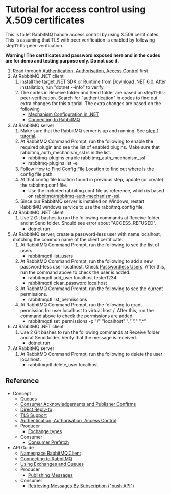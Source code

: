 # Tutorial for access control using X.509 certificates

This is to let RabbitMQ handle access control by using X.509 certificates. This is assuming that TLS with peer verification is enabled by following step11-tls-peer-verification.

**Warning! The certificates and password exposed here and in the codes are for demo and testing purpose only. Do not use it.**

1. Read through [Authentication, Authorisation, Access Control](https://www.rabbitmq.com/access-control.html) first.
2. At RabbitMQ .NET client
   1. Install the target .NET SDK or Runtime from [Download .NET 6.0](https://dotnet.microsoft.com/en-us/download/dotnet/6.0). After installation, run "dotnet --info" to verify.
   2. The codes in Receive folder and Send folder are based on step11-tls-peer-verification. Search for "authentication" in codes to find out extra changes for this tutorial. The extra changes are based on the following
      - [Mechanism Configuration in .NET](https://www.rabbitmq.com/access-control.html#client-mechanism-configuration-dotnet)
      - [Connecting to RabbitMQ](https://www.rabbitmq.com/dotnet-api-guide.html#connecting)
3. At RabbitMQ server
   1. Make sure that the RabbitMQ server is up and running. See [step 1 tutorial](../step1-install-server/README.md).
   2. At RabbitMQ Command Prompt, run the following to enable the required plugin and see the list of enabled plugins. Make sure that rabbitmq_auth_mechanism_ssl is in the list.
      - rabbitmq-plugins enable rabbitmq_auth_mechanism_ssl
      - rabbitmq-plugins list -e
   3. Follow [How to Find Config File Location](https://www.rabbitmq.com/configure.html#verify-configuration-config-file-location) to find out where is the config file path.
   4. At that config file location found in previous step, update (or create) the rabbitmq.conf file.
      - Use the included rabbitmq.conf file as reference, which is based on [rabbitmq/rabbitmq-auth-mechanism-ssl](https://github.com/rabbitmq/rabbitmq-auth-mechanism-ssl).
   5. Since our RabbitMQ server is installed on Windows, restart RabbitMQ windows service to use the rabbitmq.config file.
4. At RabbitMQ .NET client
   1. Use 2 Git bashes to run the following commands at Receive folder and at Send folder. Should see error about "ACCESS_REFUSED".
      - dotnet run
5. At RabbitMQ server, create a password-less user with name localhost, matching the common name of the client certificate.
   1. At RabbitMQ Command Prompt, run the following to see the list of users.
      - rabbitmqctl list_users
   2. At RabbitMQ Command Prompt, run the following to add a new password-less user localhost. Check [Passwordless Users](https://www.rabbitmq.com/passwords.html#passwordless-users). After this, run the command above to check the user is added.
      - rabbitmqctl add_user localhost tester1234
      - rabbitmqctl clear_password localhost
   3. At RabbitMQ Command Prompt, run the following to see the current permissions.
      - rabbitmqctl list_permissions
   4. At RabbitMQ Command Prompt, run the following to grant permission for user localhost to virtual host /. After this, run the command above to check the permissions are added.
      - rabbitmqctl set_permissions -p "/" "localhost" ".*" ".*" ".*"
6. At RabbitMQ .NET client
   1. Use 2 Git bashes to run the following commands at Receive folder and at Send folder. Verify that the message is received.
      - dotnet run
7. At RabbitMQ server
   1. At RabbitMQ Command Prompt, run the following to delete the user localhost.
      - rabbitmqctl delete_user localhost

## Reference

- Concept
  - [Queues](https://www.rabbitmq.com/queues.html)
  - [Consumer Acknowledgements and Publisher Confirms](https://www.rabbitmq.com/confirms.html)
  - [Direct Reply-to](https://www.rabbitmq.com/direct-reply-to.html)
  - [TLS Support](https://www.rabbitmq.com/ssl.html)
  - [Authentication, Authorisation, Access Control](https://www.rabbitmq.com/access-control.html)
  - Producer
    - [Exchange types](https://www.rabbitmq.com/tutorials/amqp-concepts.html#exchanges)
  - Consumer
    - [Consumer Prefetch](https://www.rabbitmq.com/consumer-prefetch.html)
- API Guide
  - [Namespace RabbitMQ.Client](https://rabbitmq.github.io/rabbitmq-dotnet-client/api/RabbitMQ.Client.html)
  - [Connecting to RabbitMQ](https://www.rabbitmq.com/dotnet-api-guide.html#connecting)
  - [Using Exchanges and Queues](https://www.rabbitmq.com/dotnet-api-guide.html#exchanges-and-queues)
  - Producer
    - [Publishing Messages](https://www.rabbitmq.com/dotnet-api-guide.html#publishing)
  - Consumer
    - [Retrieving Messages By Subscription ("push API")](https://www.rabbitmq.com/dotnet-api-guide.html#consuming)
